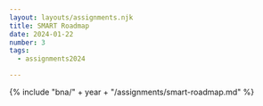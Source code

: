 ```yaml
---
layout: layouts/assignments.njk
title: SMART Roadmap
date: 2024-01-22
number: 3
tags:
  - assignments2024

---
```



{% include "bna/" + year + "/assignments/smart-roadmap.md" %}
